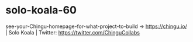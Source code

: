 # solo-koala-60
see-your-Chingu-homepage-for-what-project-to-build -> https://chingu.io/ | Solo Koala | Twitter: https://twitter.com/ChinguCollabs
